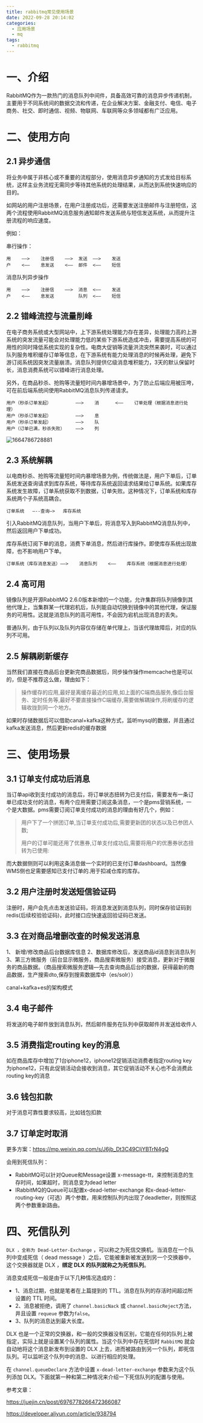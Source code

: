 ```yaml
---
title: rabbitmq常见使用场景
date: 2022-09-28 20:14:02
categories:
  - 应用场景
  - mq
tags:
  - rabbitmq  
---
```


# 一、介绍

RabbitMQ作为一款热门的消息队列中间件，具备高效可靠的消息异步传递机制，主要用于不同系统间的数据交流和传递，在企业解决方案、金融支付、电信、电子商务、社交、即时通信、视频、物联网、车联网等众多领域都有广泛应用。 

# 二、使用方向

## 2.1 异步通信

将业务中属于非核心或不重要的流程部分，使用消息异步通知的方式发给目标系统，这样主业务流程无需同步等待其他系统的处理结果，从而达到系统快速响应的目的。 

如网站的用户注册场景，在用户注册成功后，还需要发送注册邮件与注册短信，这两个流程使用RabbitMQ消息服务通知邮件发送系统与短信发送系统，从而提升注册流程的响应速度。 

例如：

串行操作：

```
用    ——>    注册信    ——>  发送  ——>    发送
户    <——    息发送    <——  邮件  <——    短信
```

消息队列异步操作

```
用    ——>    注册信    ——>  消息  <——    发送
户    <——    息发送         队列  <——    短信
```

## 2.2 错峰流控与流量削峰

在电子商务系统或大型网站中，上下游系统处理能力存在差异，处理能力高的上游系统的突发流量可能会对处理能力低的某些下游系统造成冲击，需要提高系统的可用性的同时降低系统实现的复杂性。电商大促销等流量洪流突然来袭时，可以通过队列服务堆积缓存订单等信息，在下游系统有能力处理消息的时候再处理，避免下游订阅系统因突发流量崩溃。消息队列提供亿级消息堆积能力，3天的默认保留时长，消息消费系统可以错峰进行消息处理。

另外，在商品秒杀、抢购等流量短时间内暴增场景中，为了防止后端应用被压垮，可在前后端系统间使用RabbitMQ消息队列传递请求。

```
用户（秒杀订单发起）         ——>    消      <——    订单处理（根据消息进行处理）
用户（秒杀订单发起）         ——>    息      
用户（秒杀订单发起）         ——>    队      
用户（订单已满，秒杀失败）    ——>    列      
```

![1664786728881](2022-09-28-rabbitmq常见使用场景/1664786728881.png)

## 2.3 系统解耦

以电商秒杀、抢购等流量短时间内暴增场景为例，传统做法是，用户下单后，订单系统发送查询请求到库存系统，等待库存系统返回请求结果给订单系统。如果库存系统发生故障，订单系统获取不到数据，订单失败。这种情况下，订单系统和库存系统两个子系统高耦合。 

```
订单系统   —--查询—>   库存系统
```

引入RabbitMQ消息队列，当用户下单后，将消息写入到RabbitMQ消息队列中，然后返回用户下单成功。

库存系统订阅下单的消息，消费下单消息，然后进行库操作。即使库存系统出现故障，也不影响用户下单。

```
订单系统（库存消息发送）——>    消息队列    <——    库存系统（根据消息进行处理） 
```

## 2.4 高可用

镜像队列是开源RabbitMQ 2.6.0版本新增的一个功能，允许集群将队列镜像到其他代理上，当集群某一代理宕机后，队列能自动切换到镜像中的其他代理，保证服务的可用性。这就是消息队列的高可用性，不会因为宕机出现消息的丢失。

普通队列，由于队列以及队列内容仅存储在单代理上，当该代理故障后，对应的队列不可用。

## 2.5 解耦刷新缓存

当然我们直接在商品后台更新完商品数据后，同步操作操作memcache也是可以的，但是不推荐这么做，理由如下：

> 操作缓存的应用,最好是离缓存最近的应用,如上面的C端商品服务,像后台服务、定时任务等,最好不要直接操作C端缓存,需要做解耦操作,将刷缓存的逻辑收拢到同一个地方。

如果时存储数据后可以借助canal+kafka这种方式，监听mysql的数据，并且通过kafka发送消息，然后更新redis的缓存数据

# 三、使用场景

## 3.1 订单支付成功后消息

当订单api收到支付成功的消息后，将订单状态扭转为已支付后，需要发布一条订单已成功支付的消息，有两个应用需要订阅这条消息，一个是pms营销系统，一个是大数据。pms需要订阅订单支付成功的消息的理由有好几个，例如：

> 用户下了一个拼团订单,当订单支付成功后,需要更新团的状态以及已参团人数;
>
> 用户的订单可能还用了优惠券,订单支付成功后,需要将用户的优惠券状态扭转为已使用:

而大数据侧则可以利用这条消息做一个实时的已支付订单dashboard。当然像WMS侧也足需要感知已支付订单的.用于扣减仓库的库存。

## 3.2 用户注册时发送短信验证码

注册时，用户会先点击发送验证码，将消息发送到消息队列，同时保存验证码到redis(后续校验验证码)，此时接口应快速返回验证码已发送。 

## 3.3 在对商品增删改查的时候发送消息

1、 新增/修改商品后台数据库信息
 2、数据库修改后，发送商品id消息到消息队列
 3、第三方微服务（前台显示微服务，商品搜索微服务）接受消息，更新对于微服务的商品数据。（商品搜索微服务逻辑—先去查询商品后台的数据，获得最新的商品数据，生产搜索dto,保存到搜索数据库中（es/solr））

 canal+kafka+es的架构模式

## 3.4 电子邮件 

将发送的电子邮件放到消息队列，然后邮件服务在队列中获取邮件并发送给收件人

## 3.5 消费指定routing key的消息 

 如在商品库存中增加了1台iphone12，iphone12促销活动消费者指定routing key为iphone12，只有此促销活动会接收到消息，其它促销活动不关心也不会消费此routing key的消息 

## 3.6 钱包扣款 

对于消息可靠性要求较高，比如钱包扣款 

## 3.7 订单定时取消

更多方案：https://mp.weixin.qq.com/s/J6jb_Dt3C49CIjYBTrN4gQ

会用到死信队列：

- RabbitMQ可以针对Queue和Message设置 x-message-tt，来控制消息的生存时间，如果超时，则消息变为dead letter
- lRabbitMQ的Queue可以配置x-dead-letter-exchange 和x-dead-letter-routing-key（可选）两个参数，用来控制队列内出现了deadletter，则按照这两个参数重新路由。

# 四、死信队列

`DLX ，全称为 Dead-Letter-Exchange` ，可以称之为死信交换机。当消息在一个队列中变成死信（ dead message ）之后，它能被重新被发送到另一个交换器中，这个交换器就是 DLX ，**绑定 DLX 的队列就称之为死信队列**。

消息变成死信一般是由于以下几种情况造成的：

- 1、消息过期，也就是笔者在上篇提到的 TTL。消息在队列的存活时间超过所设置的 TTL 时间。
- 2、消息被拒绝，调用了 `channel.basicNack` 或 `channel.basicReject`方法，井且设置 `requeue` 参数为`false`。
- 3、队列的消息达到最大长度。

DLX 也是一个正常的交换器，和一般的交换器没有区别，它能在任何的队列上被指定，实际上就是设置某个队列的属性。当这个队列中存在死信时 `RabbitMQ` 就会自动地将这个消息新发布到设置的 DLX 上去，进而被路由到另一个队列，即死信队列。可以监听这个队列中的消息、以进行相应的处理。

 在 `channel.queueDeclare` 方法中设置 `x-dead-letter-exchange` 参数来为这个队列添加 DLX。下面就第一种和第二种情况来介绍一下死信队列的配置与使用。 

参考文章：

https://juejin.cn/post/6976778266472366087

https://developer.aliyun.com/article/938794

 

 

 

 

 